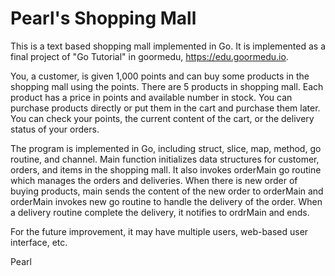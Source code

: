 # Pearl's Shopping Mall

This is a text based shopping mall implemented in Go. It is implemented as a final project of "Go Tutorial" in goormedu, https://edu.goormedu.io.

You, a customer, is given 1,000 points and can buy some products in the shopping mall using the points. There are 5 products in shopping mall. Each product has a price in points and available number in stock. You can purchase products directly or put them in the cart and purchase them later. You can check your points, the current content of the cart, or the delivery status of your orders. 

The program is implemented in Go, including struct, slice, map, method, go routine, and channel. Main function initializes data structures for customer, orders, and items in the shopping mall. It also invokes orderMain go routine which manages the orders and deliveries. When there is new order of buying products, main sends the content of the new order to orderMain and orderMain invokes new go routine to handle the delivery of the order. When a delivery routine complete the delivery, it notifies to ordrMain and ends. 

For the future improvement, it may have multiple users, web-based user interface, etc.

Pearl

